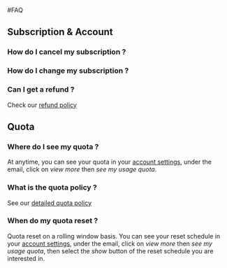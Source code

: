 #FAQ

## Subscription & Account

### How do I cancel my subscription ?

### How do I change my subscription ?

### Can I get a refund ?
Check our [refund policy](/docs/refund-policy/index.md)

## Quota

### Where do I see my quota ?
At anytime, you can see your quota in your [account settings](https://mammouth.ai/app/account/settings), under the email, click on *view more* then *see my usage quota*.

### What is the quota policy ?
See our [detailed quota policy](/docs/quota-policy/index.md)

### When do my quota reset ?
Quota reset on a rolling window basis. You can see your reset schedule in your [account settings](https://mammouth.ai/app/account/settings), under the email, click on *view more* then *see my usage quota*, then select the *show* button of the reset schedule you are interested in.


